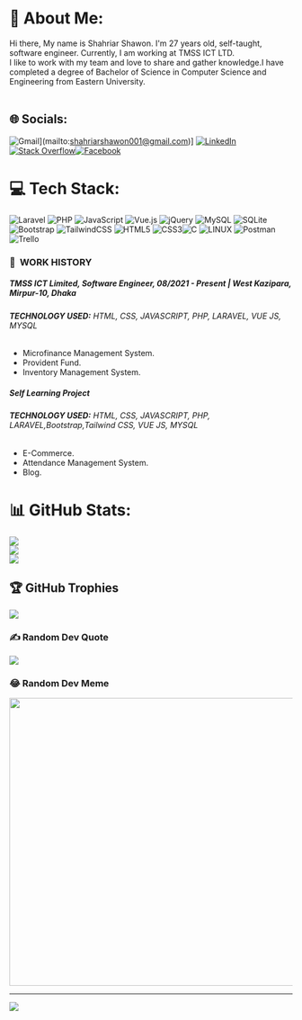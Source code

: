 # 💫 About Me:
Hi there, My name is Shahriar Shawon. I'm 27 years old, self-taught, software engineer. Currently, I am working at TMSS ICT LTD. <br>I like to work with my team and love to share and gather knowledge.I have completed a degree of Bachelor of Science in Computer Science and Engineering from Eastern University.<br><br>


## 🌐 Socials:
![Gmail](https://img.shields.io/badge/%20-Send%20Mail-black?color=14171A&labelColor=ef5350&logo=gmail&logoColor=ffffff)](mailto:shahriarshawon001@gmail.com)]
[![LinkedIn](https://img.shields.io/badge/LinkedIn-%230077B5.svg?logo=linkedin&logoColor=white)](https://linkedin.com/in/https://www.linkedin.com/in/shahriar-shawon-bb0105170/) [![Stack Overflow](https://img.shields.io/badge/-Stackoverflow-FE7A16?logo=stack-overflow&logoColor=white)](https://stackoverflow.com/users/https://stackoverflow.com/users/15466797/shahriar-shawon)[![Facebook](https://img.shields.io/badge/Facebook-%231877F2.svg?logo=Facebook&logoColor=white)](https://facebook.com/https://m.me/shahriar.shawon.716)  

# 💻 Tech Stack:
![Laravel](https://img.shields.io/badge/laravel-%23FF2D20.svg?style=for-the-badge&logo=laravel&logoColor=white) ![PHP](https://img.shields.io/badge/php-%23777BB4.svg?style=for-the-badge&logo=php&logoColor=white) ![JavaScript](https://img.shields.io/badge/javascript-%23323330.svg?style=for-the-badge&logo=javascript&logoColor=%23F7DF1E) ![Vue.js](https://img.shields.io/badge/vuejs-%2335495e.svg?style=for-the-badge&logo=vuedotjs&logoColor=%234FC08D) ![jQuery](https://img.shields.io/badge/jquery-%230769AD.svg?style=for-the-badge&logo=jquery&logoColor=white) ![MySQL](https://img.shields.io/badge/mysql-%2300f.svg?style=for-the-badge&logo=mysql&logoColor=white) ![SQLite](https://img.shields.io/badge/sqlite-%2307405e.svg?style=for-the-badge&logo=sqlite&logoColor=white) ![Bootstrap](https://img.shields.io/badge/bootstrap-%23563D7C.svg?style=for-the-badge&logo=bootstrap&logoColor=white) ![TailwindCSS](https://img.shields.io/badge/tailwindcss-%2338B2AC.svg?style=for-the-badge&logo=tailwind-css&logoColor=white) ![HTML5](https://img.shields.io/badge/html5-%23E34F26.svg?style=for-the-badge&logo=html5&logoColor=white) ![CSS3](https://img.shields.io/badge/css3-%231572B6.svg?style=for-the-badge&logo=css3&logoColor=white)![C](https://img.shields.io/badge/c-%2300599C.svg?style=for-the-badge&logo=c&logoColor=white) ![LINUX](https://img.shields.io/badge/Linux-FCC624?style=for-the-badge&logo=linux&logoColor=black) ![Postman](https://img.shields.io/badge/Postman-FF6C37?style=for-the-badge&logo=postman&logoColor=white) ![Trello](https://img.shields.io/badge/Trello-%23026AA7.svg?style=for-the-badge&logo=Trello&logoColor=white)    

### :office: &nbsp;WORK HISTORY

##### **TMSS ICT Limited, Software Engineer**, 08/2021 - Present | West Kazipara, Mirpur-10, Dhaka
###### **TECHNOLOGY USED:** HTML, CSS, JAVASCRIPT, PHP, LARAVEL, VUE JS, MYSQL 
* Microfinance Management System.
* Provident Fund.
* Inventory Management System.

##### **Self Learning Project**
###### **TECHNOLOGY USED:** HTML, CSS, JAVASCRIPT, PHP, LARAVEL,Bootstrap,Tailwind CSS, VUE JS, MYSQL 
* E-Commerce.
* Attendance Management System.
* Blog.

# 📊 GitHub Stats:
![](https://github-readme-stats.vercel.app/api?username=shahriarshawon01&theme=chartreuse-dark&hide_border=false&include_all_commits=false&count_private=true)<br/>
![](https://github-readme-streak-stats.herokuapp.com/?user=shahriarshawon01&theme=chartreuse-dark&hide_border=false)<br/>
![](https://github-readme-stats.vercel.app/api/top-langs/?username=shahriarshawon01&theme=chartreuse-dark&hide_border=false&include_all_commits=false&count_private=true&layout=compact)

## 🏆 GitHub Trophies
![](https://github-profile-trophy.vercel.app/?username=shahriarshawon01&theme=gruvbox&no-frame=false&no-bg=true&margin-w=4)

### ✍️ Random Dev Quote
![](https://quotes-github-readme.vercel.app/api?type=horizontal&theme=radical)

### 😂 Random Dev Meme
<img src="https://random-memer.herokuapp.com/" width="512px"/>

---
[![](https://visitcount.itsvg.in/api?id=shahriarshawon01&icon=0&color=0)](https://visitcount.itsvg.in)

<!-- Proudly created with GPRM ( https://gprm.itsvg.in ) -->
